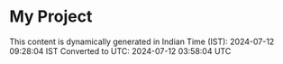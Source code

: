 # My Project

This content is dynamically generated in Indian Time (IST): 2024-07-12 09:28:04 IST
Converted to UTC: 2024-07-12 03:58:04 UTC
